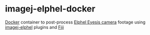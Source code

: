 # imagej-elphel-docker
[Docker](https://www.docker.com) container to post-process [Elphel Eyesis camera](http://www.elphel.com/eyesis) footage using [imagej-elphel](https://github.com/elphel/imagej-elphel) plugins and [Fiji](https://fiji.sc/)
